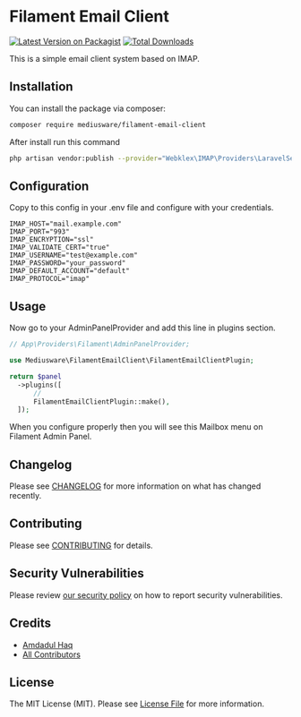 # Filament Email Client

[![Latest Version on Packagist](https://img.shields.io/packagist/v/mediusware/filament-email-client.svg?style=flat-square)](https://packagist.org/packages/mediusware/filament-email-client)
[![Total Downloads](https://img.shields.io/packagist/dt/mediusware/filament-email-client.svg?style=flat-square)](https://packagist.org/packages/mediusware/filament-email-client)

This is a simple email client system based on IMAP.

## Installation

You can install the package via composer:

```bash
composer require mediusware/filament-email-client
```

After install run this command

```bash
php artisan vendor:publish --provider="Webklex\IMAP\Providers\LaravelServiceProvider"
```

## Configuration

Copy to this config in your .env file and configure with your credentials.

```env
IMAP_HOST="mail.example.com"
IMAP_PORT="993"
IMAP_ENCRYPTION="ssl"
IMAP_VALIDATE_CERT="true"
IMAP_USERNAME="test@example.com"
IMAP_PASSWORD="your_password"
IMAP_DEFAULT_ACCOUNT="default"
IMAP_PROTOCOL="imap"
```

## Usage

Now go to your AdminPanelProvider and add this line in plugins section.

```php
// App\Providers\Filament\AdminPanelProvider;

use Mediusware\FilamentEmailClient\FilamentEmailClientPlugin;

return $panel
  ->plugins([
      // 
      FilamentEmailClientPlugin::make(),
  ]);
```
When you configure properly then you will see this Mailbox menu on Filament Admin Panel.

## Changelog

Please see [CHANGELOG](CHANGELOG.md) for more information on what has changed recently.

## Contributing

Please see [CONTRIBUTING](.github/CONTRIBUTING.md) for details.

## Security Vulnerabilities

Please review [our security policy](../../security/policy) on how to report security vulnerabilities.

## Credits

- [Amdadul Haq](https://github.com/amdad121)
- [All Contributors](../../contributors)

## License

The MIT License (MIT). Please see [License File](LICENSE.md) for more information.
